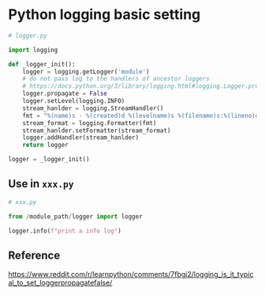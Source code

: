 # Python logging basic setting

```python
# logger.py

import logging

def _logger_init():
    logger = logging.getLogger('module')
    # do not pass log to the handlers of ancestor loggers
    # https://docs.python.org/3/library/logging.html#logging.Logger.propagate
    logger.propagate = False
    logger.setLevel(logging.INFO)
    stream_hanlder = logging.StreamHandler()
    fmt = "%(name)s - %(created)d %(levelname)s %(filename)s:%(lineno)d %(message)s"
    stream_format = logging.Formatter(fmt)
    stream_hanlder.setFormatter(stream_format)
    logger.addHandler(stream_hanlder)
    return logger

logger = _logger_init()

```

## Use in `xxx.py`

```python
# xxx.py

from /module_path/logger import logger

logger.info(f"print a info log")

```

## Reference

https://www.reddit.com/r/learnpython/comments/7fbgj2/logging_is_it_typical_to_set_loggerpropagatefalse/
